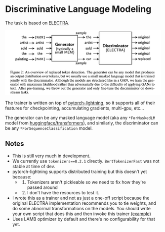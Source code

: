 # Discriminative Language Modeling

The task is based on [ELECTRA](https://openreview.net/forum?id=r1xMH1BtvB).

![ELECTRA diagram](/assets/electra_diagram.png)

The trainer is written on top of [pytorch-lightning](https://github.com/PyTorchLightning/pytorch-lightning),
so it supports all of their features for checkpointing, accumulating gradients, multi-gpu, etc...

The generator can be any masked language model (aka any `*ForMaskedLM` model from [huggingface/transformers](https://github.com/huggingface/transformers)),
and similarly, the discriminator can be any `*ForSequenceClassification` model.

## Notes

- This is still very much in development.
- We currently use `tokenizers==0.2.1` directly.  `BertTokenizerFast` was not stable at time of dev.
- pytorch-lightning supports distributed training but this doesn't yet because:
    - 1. Tokenizers aren't pickleable so we need to fix how they're passed around
    - 2. I don't have the resources to test it.
- I wrote this as a trainer and not as just a one-off script because the original ELECTRA implementation
    recommends you to tie weights, and do some abnormal transformations on the models.  You should write your 
    own script that does this and then invoke this trainer [(example)](/experiments/electra_small)
- Uses LAMB optimizer by default and there's no configurability for that yet. 